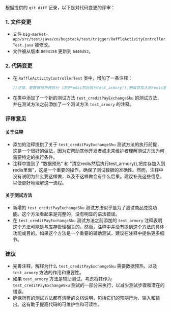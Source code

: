 根据提供的 `git diff` 记录，以下是对代码变更的评审：

### 1. 文件变更

- 文件 `big-market-app/src/test/java/cn/bugstack/test/trigger/RaffleActivityControllerTest.java` 被修改。
- 文件被从版本 `8694158` 更新到 `6440d52`。

### 2. 代码变更

- 在 `RaffleActivityControllerTest` 类中，增加了一条注释：
  ```java
  //注意，要数据预热再执行（清空redis然后执行test_armory(),把库存加入到redis里面）
  ```
- 在类中添加了一个新的测试方法 `test_creditPayExchangeSku` 的测试方法，并在测试方法之前添加了一个测试方法 `test_armory` 的注释。

### 评审意见

#### 关于注释

- 添加的注释提供了关于 `test_creditPayExchangeSku` 测试方法的执行前提，这是一个很好的做法，因为它帮助其他开发者或未来维护者理解测试方法为何需要特定的执行条件。
- 注释中提到了 "数据预热" 和 "清空redis然后执行test_armory(),把库存加入到redis里面"，这是一个重要的操作，确保了测试数据的准确性。然而，注释中没有说明为什么要这样做，以及不这样做会有什么后果。建议补充这些信息，以便更好地理解这一流程。

#### 关于测试方法

- 新增的 `test_creditPayExchangeSku` 测试方法似乎是为了测试商品兑换功能。这个方法看起来是完整的，没有明显的语法错误。
- 在 `test_creditPayExchangeSku` 测试方法之前添加的 `test_armory` 注释表明这个方法可能是与库存管理相关的。然而，注释中并没有提到这个方法的具体功能或目的。如果这个方法是一个重要的辅助测试，建议在注释中提供更多细节。

### 建议

- 完善注释，解释为什么 `test_creditPayExchangeSku` 需要数据预热，以及 `test_armory` 方法的作用和重要性。
- 如果 `test_armory` 方法是辅助测试，考虑将其作为 `test_creditPayExchangeSku` 测试的一部分来执行，以减少测试步骤和潜在的错误。
- 确保所有的测试方法都有清晰的文档说明，包括它们的预期行为、输入和输出。这有助于提高代码的可维护性和可读性。